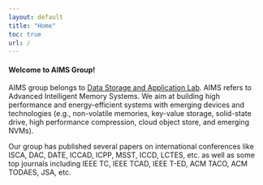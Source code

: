```yaml
---
layout: default
title: "Home"
toc: true
url: /
---
```

#### **Welcome to AIMS Group!**
AIMS group belongs to [Data Storage and Application Lab](http://storage.hust.edu.cn/). AIMS refers to Advanced Intelligent Memory Systems. We aim at building high performance and energy-efficient systems with emerging devices and technologies (e.g., non-volatile memories, key-value storage, solid-state drive, high performance compression, cloud object store, and emerging NVMs).

Our group has published several papers on international conferences like ISCA, DAC, DATE, ICCAD, ICPP, MSST, ICCD, LCTES, etc. as well as some top journals including IEEE TC, IEEE TCAD, IEEE T-ED, ACM TACO, ACM TODAES, JSA, etc.


<head>
    <meta charset="utf-8">
    <title>picplay</title>
    <style>
        #divout {
            max-width: 600px;
            max-height: 400px;
            position: relative;
            margin: 0 auto;
        }

        .imgdiv img {
            width: 100%;
        }
    
        .imgdiv {
            display: none;
        }
    
        .dotdiv {
            text-align: center;
            position: absolute;
            width: 100%;
            bottom: -30px;
        }
    
        .dot {
            width: 16px;
            height: 16px;
            display: inline-block;
            background: #bbbbbb;
            border-radius: 10px;
            margin: 0 12px;
        }
    
        .title {
            font-size: 18px;
            color: #0099FF;
            position: absolute;
            text-align: center;
            font-weight: 700;
            width: 100%;
            bottom: 10px;
        }
    
        .active {
            background-color: #717171;
        }
    
        #arrow {
            position: absolute;
            top: 50%;
            margin-top: -30px;
            width: 100%;
            opacity: .3;
            transition: opacity 2s;
        }
    
        #divout:hover #arrow {
            opacity: .9;
        }
    
        #arrow img {
            cursor: pointer;
        }
    
        .imgdiv {
            animation: fade 1.5s;
        }
    
        @keyframes fade {
            from {
                opacity: .3;
            }
    
            to {
                opacity: 1;
            }
        }
    </style>
</head>

<body>
    <!--    div#divout>(div.imgdiv>img+div.title{标题文本$})*4 +(div.dotdiv>span.dot*4)-->
    <div id="divout">
        <div class="imgdiv" style="display: block">
            <img src="/assets/img/league_building/2021_11_autumn.png" height="80%" width="80%" alt="">
            <div class="title">Group Party 2021</div>
        </div>
        <div class="imgdiv">
            <img src="/assets/img/league_building/2020_group_party.jpg" height="80%" width="80%" alt="">
            <div class="title">Group Party 2020</div>
        </div>
        <div class="imgdiv">
            <img src="/assets/img/award.png" height="80%" width="80%" alt="">
            <div class="title">OlympusMons Award</div>
        </div>
        <div class="imgdiv">
            <img src="/assets/img/ICCD19.jpg" height="80%" width="80%" alt="">
            <div class="title">ICCD 2019</div>
        </div>
        <div class="imgdiv">
            <img src="/assets/img/ICCD17.jpg" height="80%" width="80%" alt="">
            <div class="title">ICCD 2017</div>
        </div>
        <div class="imgdiv">
            <img src="/assets/img/DATE19.jpg" height="80%" width="80%" alt="">
            <div class="title">DATE 2019</div>
        </div>
        <div class="imgdiv">
            <img src="/assets/img/2021.jpg" height="80%" width="80%" alt="">
            <div class="title">Graduates in 2021</div>
        </div>
        <div class="imgdiv">
            <img src="/assets/img/2024_graduate/2024-1.jpg" height="80%" width="80%" alt="">
            <div class="title">Graduates in 2024</div>
        </div>
        <div class="dotdiv">
            <span class="dot active"></span>
            <span class="dot"></span>
            <span class="dot"></span>
            <span class="dot"></span>
            <span class="dot"></span>
            <span class="dot"></span>
            <span class="dot"></span>
        </div>
        <div id="arrow">
            <img src="/assets/img/left.png" alt="" width="60" onClick="picplay(false)">
            <img src="/assets/img/right.png" width="60" alt="" align="right" onClick="picplay(true)">
        </div>
    </div>

</body>

<script>
    var imgIndex = 0;
    var imgDivArr = document.getElementsByClassName("imgdiv");
    var dotArr = document.getElementsByClassName("dot");
    /**
     *  播放图片
     *  参数r：是否正放，若为true，正放。若为false，倒放
     */
    function picplay(r) {
        for (let i = 0; i < imgDivArr.length; i++) {
            imgDivArr[i].style.display = "none";
            dotArr[i].className = "dot";
        }
        if (r) {
            imgIndex++;
            imgIndex = (imgIndex >= imgDivArr.length) ? 0 : imgIndex;
        } else {
            imgIndex--;
            imgIndex = (imgIndex < 0) ? imgDivArr.length - 1 : imgIndex;
        }
        imgDivArr[imgIndex].style.display = "block";
        dotArr[imgIndex].className = "dot active";
    }
    setInterval(picplay, 6000, true);

</script>





#### **News**
- Our paper "ICON: An IR Drop Compensation Method at OU Granularity with Low Overhead for eNVM-based Accelerators" is accepted by ICCD 2023. Congratulations to Jinpeng Liu.
- Our paper "LifetimeKV: Narrowing the Lifetime Gap of SSTs in LSMT-Based KV Stores for ZNS SSDs" is accepted by ICCD 2023. Congratulations to Biyong Liu.
- Our paper "ODLPIM: A Write-Optimized and Long-Lifetime ReRAM-based accelerator for online deep learning" is accepted by [DATE 2023](https://www.date-conference.com/date-2023-accepted-papers). Congratulations to Heng Zhou.
- Our paper "ZNSKV: Reducing Data Migration in LSMT-Based KV Stores on ZNS SSDs" is accepted by ICCD, 2022. Congratulations to Denghui Wu.
- Our paper "RMMIO: Enabling Reliable Memory-Mapped I/O for Persistent Memory Systems" is accepted by ICCD, 2022. Congratulations to Bo Ding.
- Our paper "MORE<sup>2</sup>: Morphable Encryption and Encoding for Secure NVM" is accepted by [ICCAD 2021](https://iccad.com/index.php). Congratulations to [Wei Zhao](https://thiszw.top).  
- Our paper "CERES: Container-Based Elastic Resource Management System for Mixed Workloads is accepted by [ICPP 2021](https://oaciss.uoregon.edu/icpp21/). Congratulations to [Jinyu Yu](https://yujinyu.site). 
- Our paper "Better atomic writes by exposing the flash out-of-band area to file systems" is accepted by [LCTES 2021](https://pldi21.sigplan.org/home/LCTES-2021#event-overview). Congratulations to Hongwei Qin.  
- Our paper "Improving the energy efficency of STT-MRAM based approximate cache" is accepted by [DATE 2021](https://www.date-conference.com/). Congratulations to [Wei Zhao](https://thiszw.top).  
- Our paper "MorLog: Morphable Hardware Logging for Atomic Persistence in Non-Volatile Main Memory" is accepted by [ISCA 2020](https://iscaconf.org/isca2020/). Congratulations to Xueliang Wei.  

**We are looking for motivated undergraduates and master students to join the team, please feel free to contact me. (Email: tongwei@hust.edu.cn)**